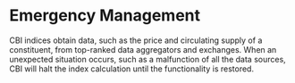 # Emergency Management

CBI indices obtain data, such as the price and circulating supply of a constituent, from top-ranked data aggregators and exchanges. When an unexpected situation occurs, such as a malfunction of all the data sources, CBI will halt the index calculation until the functionality is restored.&#x20;
